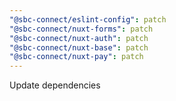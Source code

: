 ```yaml
---
"@sbc-connect/eslint-config": patch
"@sbc-connect/nuxt-forms": patch
"@sbc-connect/nuxt-auth": patch
"@sbc-connect/nuxt-base": patch
"@sbc-connect/nuxt-pay": patch
---
```


Update dependencies
